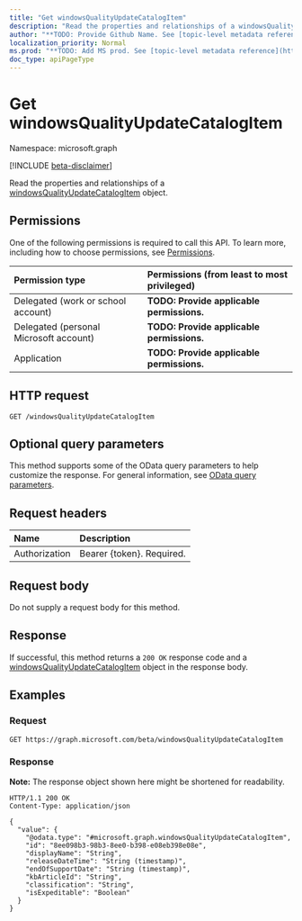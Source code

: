 ```yaml
---
title: "Get windowsQualityUpdateCatalogItem"
description: "Read the properties and relationships of a windowsQualityUpdateCatalogItem object."
author: "**TODO: Provide Github Name. See [topic-level metadata reference](https://msgo.azurewebsites.net/add/document/guidelines/metadata.html#topic-level-metadata)**"
localization_priority: Normal
ms.prod: "**TODO: Add MS prod. See [topic-level metadata reference](https://msgo.azurewebsites.net/add/document/guidelines/metadata.html#topic-level-metadata)**"
doc_type: apiPageType
---
```


# Get windowsQualityUpdateCatalogItem
Namespace: microsoft.graph

[!INCLUDE [beta-disclaimer](../../includes/beta-disclaimer.md)]

Read the properties and relationships of a [windowsQualityUpdateCatalogItem](../resources/intune-windowsqualityupdatecatalogitem.md) object.

## Permissions
One of the following permissions is required to call this API. To learn more, including how to choose permissions, see [Permissions](/graph/permissions-reference).

|Permission type|Permissions (from least to most privileged)|
|:---|:---|
|Delegated (work or school account)|**TODO: Provide applicable permissions.**|
|Delegated (personal Microsoft account)|**TODO: Provide applicable permissions.**|
|Application|**TODO: Provide applicable permissions.**|

## HTTP request

<!-- {
  "blockType": "ignored"
}
-->
``` http
GET /windowsQualityUpdateCatalogItem
```

## Optional query parameters
This method supports some of the OData query parameters to help customize the response. For general information, see [OData query parameters](/graph/query-parameters).

## Request headers
|Name|Description|
|:---|:---|
|Authorization|Bearer {token}. Required.|

## Request body
Do not supply a request body for this method.

## Response

If successful, this method returns a `200 OK` response code and a [windowsQualityUpdateCatalogItem](../resources/intune-windowsqualityupdatecatalogitem.md) object in the response body.

## Examples

### Request
<!-- {
  "blockType": "request",
  "name": "get_windowsqualityupdatecatalogitem"
}
-->
``` http
GET https://graph.microsoft.com/beta/windowsQualityUpdateCatalogItem
```


### Response
**Note:** The response object shown here might be shortened for readability.
<!-- {
  "blockType": "response",
  "truncated": true,
  "@odata.type": "microsoft.graph.windowsQualityUpdateCatalogItem"
}
-->
``` http
HTTP/1.1 200 OK
Content-Type: application/json

{
  "value": {
    "@odata.type": "#microsoft.graph.windowsQualityUpdateCatalogItem",
    "id": "8ee098b3-98b3-8ee0-b398-e08eb398e08e",
    "displayName": "String",
    "releaseDateTime": "String (timestamp)",
    "endOfSupportDate": "String (timestamp)",
    "kbArticleId": "String",
    "classification": "String",
    "isExpeditable": "Boolean"
  }
}
```

